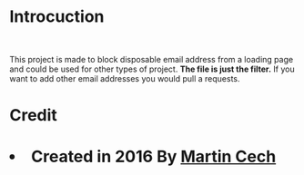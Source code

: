 
<h1>Introcuction</h1>
<br>
<p>
This project is made to block disposable email address from a loading page and could be used for other types of project. <b>The file is just the filter.</b>
If you want to add other email addresses you would pull a requests. 
</p>
<H1>Credit<H1>
<li>Created in 2016 By <a href="https://github.com/martenson/disposable-email-domains">Martin Cech</a></li>
